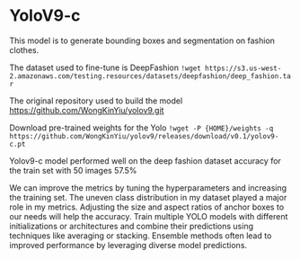 # YoloV9-c
This model is to generate bounding boxes and segmentation on fashion clothes.

The dataset used to fine-tune is DeepFashion
```!wget https://s3.us-west-2.amazonaws.com/testing.resources/datasets/deepfashion/deep_fashion.tar```

The original repository used to build the model
https://github.com/WongKinYiu/yolov9.git

Download pre-trained weights for the Yolo
```!wget -P {HOME}/weights -q https://github.com/WongKinYiu/yolov9/releases/download/v0.1/yolov9-c.pt```

Yolov9-c model performed well on the deep fashion dataset
accuracy for the train set with 50 images 57.5%

We can improve the metrics by tuning the hyperparameters and increasing the training set.
The uneven class distribution in my dataset played a major role in my metrics.
Adjusting the size and aspect ratios of anchor boxes to our needs will help the accuracy.
Train multiple YOLO models with different initializations or architectures and combine their predictions using techniques like averaging or stacking. Ensemble methods often lead to improved performance by leveraging diverse model predictions.
